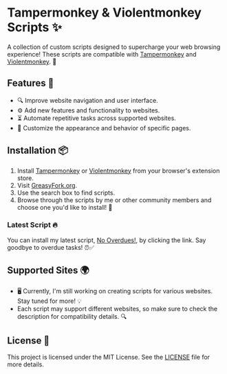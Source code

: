 # Tampermonkey & Violentmonkey Scripts ✨

A collection of custom scripts designed to supercharge your web browsing experience! These scripts are compatible with [Tampermonkey](https://www.tampermonkey.net/) and [Violentmonkey](https://violentmonkey.github.io/). 🚀

## Features 🌟
- 🔍 Improve website navigation and user interface.
- ⚙️ Add new features and functionality to websites.
- ⏳ Automate repetitive tasks across supported websites.
- 🎨 Customize the appearance and behavior of specific pages.

## Installation 📦
1. Install [Tampermonkey](https://www.tampermonkey.net/) or [Violentmonkey](https://violentmonkey.github.io/) from your browser's extension store.
2. Visit [GreasyFork.org](https://greasyfork.org/).
3. Use the search box to find scripts.
4. Browse through the scripts by me or other community members and choose one you'd like to install! 📝

### Latest Script 🔥
You can install my latest script, [No Overdues!](https://update.greasyfork.org/scripts/521168/No%20Overdues%21.user.js), by clicking the link. Say goodbye to overdue tasks! ⏰✅

## Supported Sites 🌍
- 🖥️ Currently, I'm still working on creating scripts for various websites. Stay tuned for more! 💡
- Each script may support different websites, so make sure to check the description for compatibility details. 🔍

## License 📄
This project is licensed under the MIT License. See the [LICENSE](LICENSE) file for more details.
